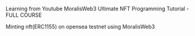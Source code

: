 Learning from Youtube MoralisWeb3 Ultimate NFT Programming Tutorial - FULL COURSE

Minting nft(ERC1155) on opensea testnet using MoralisWeb3 
